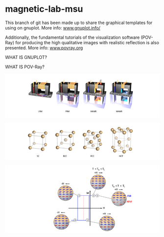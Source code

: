 # magnetic-lab-msu
This branch of git has been made up to share the graphical templates for using on gnuplot.
More info: www.gnuplot.info/

Additionally, the fundamental tutorials of the visualization software (POV-Ray) 
for producing the high qualitative images with realistic reflection is also presented.
More info: www.povray.org



WHAT IS GNUPLOT?





WHAT IS POV-Ray?

![hdd](hdd_crop.png)






![structure](structure_crop.png)






![EB](EB_crop.png)
